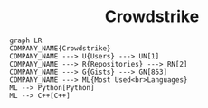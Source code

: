 <h1 align="center">Crowdstrike</h1>

```mermaid
graph LR
COMPANY_NAME{Crowdstrike}
COMPANY_NAME ---> U{Users} ---> UN[1]
COMPANY_NAME ---> R{Repositories} ---> RN[2]
COMPANY_NAME ---> G{Gists} ---> GN[853]
COMPANY_NAME ---> ML{Most Used<br>Languages}
ML --> Python[Python]
ML --> C++[C++]
```
